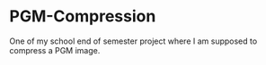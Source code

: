 # PGM-Compression
One of my school end of semester project where I am supposed to compress a PGM image. 
